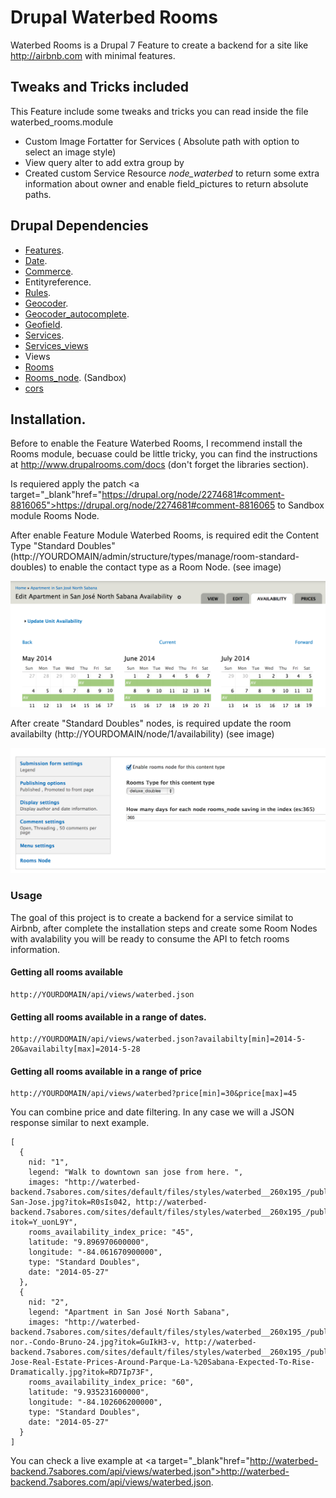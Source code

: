 Drupal Waterbed Rooms
=====================

Waterbed Rooms is a Drupal 7 Feature to create a backend for a site like http://airbnb.com with minimal features.

## Tweaks and Tricks included

This Feature include some tweaks and tricks you can read inside the file waterbed_rooms.module

* Custom Image Fortatter for Services ( Absolute path with option to select an image style)
* View query alter to add extra group by
* Created custom Service Resource *node_waterbed* to return some extra information about owner and enable field_pictures to return absolute paths.

## Drupal Dependencies

* <a target="_blank" href="drupal.org/project/features">Features</a>.
* <a target="_blank" href="drupal.org/project/date">Date</a>.
* <a target="_blank" href="drupal.org/project/commerce">Commerce</a>.
* <a target="_blank" href="https://drupal.org/project/entityreference"></a>Entityreference</a>.
* <a target="_blank" href="https://drupal.org/project/rules">Rules</a>.
* <a target="_blank" href="https://drupal.org/project/geocoder">Geocoder</a>.
* <a target="_blank" href="https://drupal.org/project/geocoder_autocomplete">Geocoder_autocomplete</a>.
* <a target="_blank" href="https://drupal.org/project/geofield">Geofield</a>.
* <a target="_blank" href="https://drupal.org/project/services">Services</a>.
* <a target="_blank" href="https://drupal.org/project/services_views">Services_views</a>
* <a target="_blank" href="https://drupal.org/project/views"></a>Views</a>
* <a target="_blank" href="drupal.org/project/rooms">Rooms</a>
* <a target="_blank" href="https://drupal.org/sandbox/ziomizar/2086255">Rooms_node</a>. (Sandbox)
* <a target="_blank" href="https://drupal.org/project/cors">cors</a>

## Installation.

Before to enable the Feature Waterbed Rooms, I recommend install the Rooms module, becuase could be little tricky, you can find the instructions at <a target="_blank" href="http://www.drupalrooms.com/docs"></a>http://www.drupalrooms.com/docs</a> (don't forget the libraries section).

Is requiered apply the patch <a target="_blank"href="https://drupal.org/node/2274681#comment-8816065"></a>https://drupal.org/node/2274681#comment-8816065</a> to Sandbox module Rooms Node.

After enable Feature Module Waterbed Rooms, is required edit the Content Type "Standard Doubles" (http://YOURDOMAIN/admin/structure/types/manage/room-standard-doubles) to enable the contact type as a Room Node. (see image)

![Edit Content TYpe Standard Doubles](https://raw.githubusercontent.com/enzolutions/drupal_waterbed_rooms/master/images/edit_room_availability.png "Edit Content TYpe Standard Doubles")


After create "Standard Doubles" nodes,  is required update the room availabilty (http://YOURDOMAIN/node/1/availability) (see image)

![Editing Room Node Availablity](https://raw.githubusercontent.com/enzolutions/drupal_waterbed_rooms/master/images/edit_room_node_content_type.png "Editing Room Node Availablity")


### Usage

The goal of this project is to create a backend for a service similat to Airbnb, after complete the installation steps and create some Room Nodes with avalability you will be ready to consume the API to fetch rooms information.

#### Getting all rooms available

````
http://YOURDOMAIN/api/views/waterbed.json
````

#### Getting all rooms available in a range of dates.

````
http://YOURDOMAIN/api/views/waterbed.json?availabilty[min]=2014-5-20&availabilty[max]=2014-5-28
````

#### Getting all rooms available in a range of price
````
http://YOURDOMAIN/api/views/waterbed?price[min]=30&price[max]=45
````

You can combine price and date filtering. In any case we will a JSON response similar to next example.

````
[
  {
    nid: "1",
    legend: "Walk to downtown san jose from here. ",
    images: "http://waterbed-backend.7sabores.com/sites/default/files/styles/waterbed__260x195_/public/Atardecer-San-Jose.jpg?itok=R0sIs042, http://waterbed-backend.7sabores.com/sites/default/files/styles/waterbed__260x195_/public/62349C455.jpg?itok=Y_uonL9Y",
    rooms_availability_index_price: "45",
    latitude: "9.896970600000",
    longitude: "-84.061670900000",
    type: "Standard Doubles",
    date: "2014-05-27"
  },
  {
    nid: "2",
    legend: "Apartment in San José North Sabana",
    images: "http://waterbed-backend.7sabores.com/sites/default/files/styles/waterbed__260x195_/public/SAb-nor.-Condo-Bruno-24.jpg?itok=GuIkH3-v, http://waterbed-backend.7sabores.com/sites/default/files/styles/waterbed__260x195_/public/San-Jose-Real-Estate-Prices-Around-Parque-La-%20Sabana-Expected-To-Rise-Dramatically.jpg?itok=RD7Ip73F",
    rooms_availability_index_price: "60",
    latitude: "9.935231600000",
    longitude: "-84.102606200000",
    type: "Standard Doubles",
    date: "2014-05-27"
  }
]
````

You can check a live example at <a target="_blank"href="http://waterbed-backend.7sabores.com/api/views/waterbed.json">http://waterbed-backend.7sabores.com/api/views/waterbed.json</a>.
